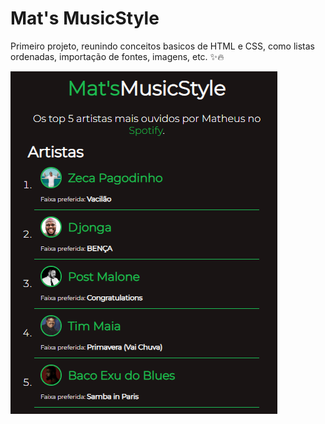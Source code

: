 # Mat's MusicStyle
Primeiro projeto, reunindo conceitos basicos de HTML e CSS, como listas ordenadas, importação de fontes, imagens, etc. :sparkles::fire:

[<img src="./captura.PNG" alt="captura da tela criada">](https://mattuebp.github.io/01-projeto/)